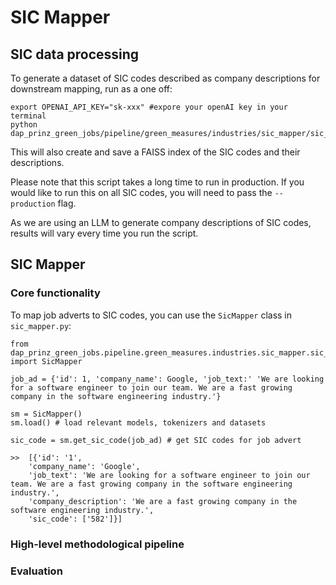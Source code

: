 # SIC Mapper

## SIC data processing

To generate a dataset of SIC codes described as company descriptions for downstream mapping, run as a one off:

```
export OPENAI_API_KEY="sk-xxx" #expore your openAI key in your terminal
python dap_prinz_green_jobs/pipeline/green_measures/industries/sic_mapper/sic_data_processing.py
```

This will also create and save a FAISS index of the SIC codes and their descriptions.

Please note that this script takes a long time to run in production. If you would like to run this on all SIC codes, you will need to pass the `--production` flag.

As we are using an LLM to generate company descriptions of SIC codes, results will vary every time you run the script.

## SIC Mapper

### Core functionality

To map job adverts to SIC codes, you can use the `SicMapper` class in `sic_mapper.py`:

```
from dap_prinz_green_jobs.pipeline.green_measures.industries.sic_mapper.sic_mapper import SicMapper

job_ad = {'id': 1, 'company_name': Google, 'job_text:' 'We are looking for a software engineer to join our team. We are a fast growing company in the software engineering industry.'}

sm = SicMapper()
sm.load() # load relevant models, tokenizers and datasets

sic_code = sm.get_sic_code(job_ad) # get SIC codes for job advert

>>  [{'id': '1',
    'company_name': 'Google',
    'job_text': 'We are looking for a software engineer to join our team. We are a fast growing company in the software engineering industry.',
    'company_description': 'We are a fast growing company in the software engineering industry.',
    'sic_code': ['582']}]
```

### High-level methodological pipeline

### Evaluation
